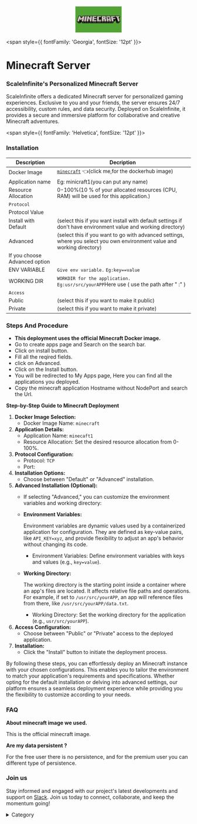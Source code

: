 <p align="center">
  <img src="/img/ssd.jpg" alt="Alt Text" width="25%"/>
</p> 

<span style={{ fontFamily: 'Georgia', fontSize: '12pt' }}>

# Minecraft Server

### ScaleInfinite's Personalized Minecraft Server

ScaleInfinite offers a dedicated Minecraft server for personalized gaming experiences. Exclusive to you and your friends, the server ensures 24/7 accessibility, custom rules, and data security. Deployed on ScaleInfinite, it provides a secure and immersive platform for collaborative and creative Minecraft adventures.

</span>


<span style={{ fontFamily: 'Helvetica', fontSize: '12pt' }}>

### Installation

|  Description          | Decription                                                                                                               | 
| --------------------- | ------                                                                                                                   | 
| Docker Image          |  [`minecraft`](https://hub.docker.com/r/itzg/minecraft-server) 👈(click me,for the dockerhub image)                                   |
| Application name      |  Eg: minicraft1(you can put any name)                                                                                        | 
| Resource Allocation   |  0-100%(10 % of your allocated resources (CPU, RAM) will be used for this application.)                                  | 
| `Protocol`            |                                                                                                                          | 
| Protocol Value        |                                                                                                  | 
| Install with Default  | (select this if you want install with default settings if don't have environment value and working directory)            |
| Advanced              | (select this if you want to go with advanced settings, where you select you own environment value and working directory) | 
| If you choose Advanced option|                                                                                                                   | 
| ENV VARIABLE          | ```Give env variable.``` ```Eg:key==value```                                                                             | 
| WORKING DIR           | ```WORKDIR for the application.``` ```Eg:usr/src/yourAPP```Here use ( use the path after   " :"  )                        |
| `Access`              |                                                                                                                          | 
| Public                |    (select this if you want to make it public)                                                                           |
| Private               |  (select this if you want to make it private)                                                                            |




### &#x20;Steps And Procedure&#x20;

* &#x20;**This deployment uses the official Minecraft Docker image.**
* &#x20;Go to create apps page and Search on the search bar.
* &#x20;Click on install button.
* &#x20;Fill all the reqired fields.
* click on Advanced.
* &#x20;Click on the Install button.
* &#x20;You will be redirected to My Apps page, Here you can find all the applications you deployed.
* &#x20;Copy the minecraft application Hostname without NodePort and search the Url.



**Step-by-Step Guide to Minecraft Deployment**

1. **Docker Image Selection:**
   * Docker Image Name: `minecraft`
2. **Application Details:**
   * Application Name: `minecaft1`
   * Resource Allocation: Set the desired resource allocation from 0-100%.
3. **Protocol Configuration:**
   * Protocol: `TCP`
   * Port:&#x20;
4. **Installation Options:**
   * Choose between "Default" or "Advanced" installation.
5. **Advanced Installation (Optional):**
   * If selecting "Advanced," you can customize the environment variables and working directory:
   *   **Environment Variables:**

       Environment variables are dynamic values used by a containerized application for configuration. They are defined as key-value pairs, like `API_KEY=xyz`, and provide flexibility to adjust an app's behavior without changing its code.

       * Environment Variables: Define environment variables with keys and values (e.g., `key=value`).
   *   **Working Directory:**

       The working directory is the starting point inside a container where an app's files are located. It affects relative file paths and operations. For example, if set to `/usr/src/yourAPP`, an app will reference files from there, like `/usr/src/yourAPP/data.txt`.

       * Working Directory: Set the working directory for the application (e.g., `usr/src/yourAPP`).
6. **Access Configuration:**
   * Choose between "Public" or "Private" access to the deployed application.
7. **Installation:**
   * Click the "Install" button to initiate the deployment process.

By following these steps, you can effortlessly deploy an Minecraft instance with your chosen configurations. This enables you to tailor the environment to match your application's requirements and specifications. Whether opting for the default installation or delving into advanced settings, our platform ensures a seamless deployment experience while providing you the flexibility to customize according to your needs.

### FAQ

**About minecraft image we used.**

This is the official minecraft image.

**Are my data persistent ?**

For the free user there is no persistence, and for the premium user you can different type of persistence.

### Join us

Stay informed and engaged with our project's latest developments and support on [Slack](https://app.slack.com/client/T04QS32JX6E/C04QKEWE146). Join us today to connect, collaborate, and keep the momentum going! &#x20;

<details>

<summary>Category</summary>

Kubernetes, cloud computing, DevOps, cloud services, hosting platform, container orchestration, cloud infrastructure, cloud deployment, cloud management, cloud technology, cloud solutions, gaming

</details>

</span>


